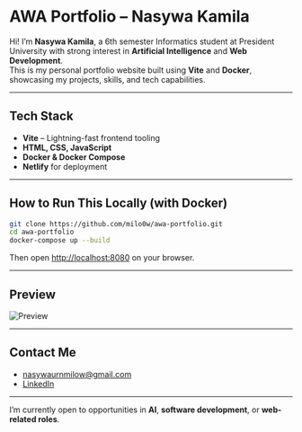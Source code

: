 # AWA Portfolio – Nasywa Kamila

Hi! I’m **Nasywa Kamila**, a 6th semester Informatics student at President University with strong interest in **Artificial Intelligence** and **Web Development**.  
This is my personal portfolio website built using **Vite** and **Docker**, showcasing my projects, skills, and tech capabilities.

---

## Tech Stack

- **Vite** – Lightning-fast frontend tooling  
- **HTML, CSS, JavaScript**  
- **Docker & Docker Compose**  
- **Netlify** for deployment

---

## How to Run This Locally (with Docker)

```bash
git clone https://github.com/milo0w/awa-portfolio.git
cd awa-portfolio
docker-compose up --build
```

Then open [http://localhost:8080](http://localhost:8080) on your browser.

---

## Preview

![Preview](https://github.com/milo0w/awa-portfolio/blob/main/preview.png?raw=true)

---

## Contact Me

- [nasywaurnmilow@gmail.com](mailto:nasywaurnmilow@gmail.com)  
- [LinkedIn](https://www.linkedin.com/in/nasywa-kamila-0364b5344/)

---

I’m currently open to opportunities in **AI**, **software development**, or **web-related roles**.
